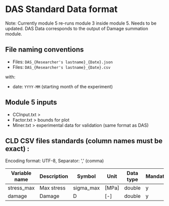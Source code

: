 # DAS Standard Data format

Note: Currently module 5 re-runs module 3 inside module 5. Needs to be updated.
DAS Data corresponds to the output of Damage summation module.
## File naming conventions

- Files: `DAS_{Researcher's lastname}_{Date}.json`
- Files: `DAS_{Researcher's lastname}_{Date}.csv`

with:

- date: `YYYY-MM` (starting month of the experiment)

## Module 5 inputs

- CCInput.txt >
- Factor.txt > bounds for plot
- Miner.txt > experimental data for validation (same format as DAS)

## CLD CSV files standards (column names must be exact) :

Encoding format: UTF-8, Separator: ',' (comma)

| Variable name | Description | Symbol    | Unit  | Data type | Mandatory |
| ------------- | ----------- | --------- | ----- | --------- | --------- |
| stress_max    | Max stress  | sigma_max | [MPa] | double    | y         |
| damage        | Damage      | D         | [-]   | double    | y         |
